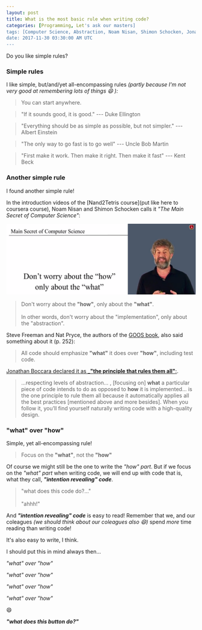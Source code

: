 ```yaml
---
layout: post
title: What is the most basic rule when writing code?
categories: [Programming, Let's ask our masters]
tags: [Computer Science, Abstraction, Noam Nisan, Shimon Schocken, Jonathan Boccara, GOOS, Duke Ellington, Greg Howlett, Albert Einstein, RObert Martin, Kent Beck]
date: 2017-11-30 03:30:00 AM UTC
---
```


<!-- November 30, 2017 11:30:00 aM Philippine Time -->


Do you like simple rules?

### Simple rules

I like simple, but/and/yet all-encompassing rules _(partly because I'm not very good at remembering lots of things :smile: ):_

> You can start anywhere.

> "If it sounds good, it is good." --- Duke Ellington

> "Everything should be as simple as possible, but not simpler." --- Albert Einstein

<!--
> If it is hard, it must be wrong.
-->

<!--more-->

> "The only way to go fast is to go well" --- Uncle Bob Martin

> "First make it work. Then make it right. Then make it fast" --- Kent Beck

### Another simple rule

I found another simple rule!

In the introduction videos of the [Nand2Tetris course](put like here to coursera course), Noam Nisan and Shimon Schocken calls it _"The Main Secret of Computer Science"_:

![The Main Secret of Computer Science](/images/2017/main-secret-of-computer-science.png)

> Don't worry about the **"how"**, only about the **"what"**.
<br /><br />
> In other words, don't worry about the "implementation", only about the "abstraction".


Steve Freeman and Nat Pryce, the authors of the [GOOS book](https://www.bookdepository.com/book/9780321503626?a_aid=jflaga), also said something about it (p. 252): 

> All code should emphasize **"what"** it does over **"how"**, including test code.


[Jonathan Boccara declared it as _**"the principle that rules them all"**:](https://simpleprogrammer.com/2017/01/27/respecting-abstraction/). 


> ...respecting levels of abstraction... , [focusing on] **what** a particular piece of code intends to do as opposed to **how** it is implemented... is the one principle to rule them all because it automatically applies all the best practices [mentioned above and more besides]. When you follow it, you’ll find yourself naturally writing code with a high-quality design.

<!-- 
> ... abstraction is characterized by **what** a particular piece of code intends to do as opposed to **how** it is implemented
 -->

### "what" over "how"

Simple, yet all-encompassing rule!

> Focus on the **"what"**, not the **"how"**

Of course we might still be the one to write the _"how" part_. But if we focus on the _"what" part_ when writing code, we will end up with code that is, what they call, **_"intention revealing" code_**.

> "what does this code do?..."
<br /><br />
> "ahhh!"

And **_"intention revealing" code_** is easy to read! Remember that we, and our coleagues _(we should think about our coleagues also :smile:)_ spend _more_ time reading than writing code!

It's also easy to write, I think.


I should put this in mind always then...

_"what" over "how"_

_"what" over "how"_

_"what" over "how"_

_"what" over "how"_

:smile:

**_"what does this button do?"_**
